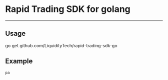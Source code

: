 # Rapid Trading SDK for golang

---

## Usage

go get github.com/LiquidityTech/rapid-trading-sdk-go

## Example

```go
pa